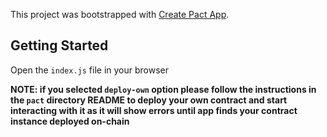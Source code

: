 This project was bootstrapped with [Create Pact App](https://github.com/kadena-io/create-pact-app).

## Getting Started

Open the `index.js` file in your browser

**NOTE: if you selected `deploy-own` option please follow the instructions in the `pact` directory README to deploy your own contract and start interacting with it as it will show errors until app finds your contract instance deployed on-chain**
